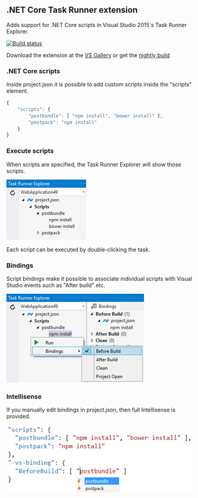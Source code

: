 ## .NET Core Task Runner extension

Adds support for .NET Core scripts in Visual Studio 2015's
Task Runner Explorer.

[![Build status](https://ci.appveyor.com/api/projects/status/v2l19gi8n12nvh86?svg=true)](https://ci.appveyor.com/project/madskristensen/projecttaskrunner)

Download the extension at the
[VS Gallery](https://visualstudiogallery.msdn.microsoft.com/9397a2da-c93a-419c-8408-4e9af30d4e36)
or get the
[nightly build](http://vsixgallery.com/extension/ec768980-f2de-4db0-a6e2-5e57fa612ad5/)

### .NET Core scripts

Inside project.json it is possible to add custom scripts inside
the "scripts" element.

```js
{
	"scripts": {
		"postbundle": [ "npm install", "bower install" ],
		"postpack": "npm install"
	}
}
```

### Execute scripts

When scripts are specified, the Task Runner Explorer
will show those scripts.

![Task list](art/task-list.png)

Each script can be executed by double-clicking the task.

### Bindings

Script bindings make it possible to associate individual scripts
with Visual Studio events such as "After build" etc.

![Visual Studio bindings](art/bindings.png)

### Intellisense

If you manually edit bindings in project.json, then full
Intellisense is provided.

![Visual Studio Intellisense](art/intellisense.png)
